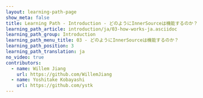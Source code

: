 ```yaml
---
layout: learning-path-page
show_meta: false
title: Learning Path - Introduction - どのようにInnerSourceは機能するのか？
learning_path_article: introduction/ja/03-how-works-ja.asciidoc
learning_path_group: Introduction
learning_path_menu_title: 03 - どのようにInnerSourceは機能するのか？
learning_path_position: 3
learning_path_translation: ja
no_video: true
contributors:
  - name: Willem Jiang
    url: https://github.com/WillemJiang
  - name: Yoshitake Kobayashi
    url: https://github.com/ystk
---
```

<!--- This file autogenerated from https://github.com/InnerSourceCommons/InnerSourceLearningPath/blob/master/scripts/generate_learning_path_markdown.js -->